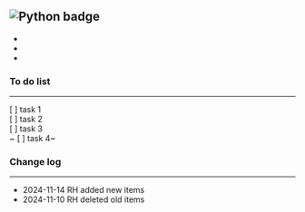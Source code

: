 ## ![Python badge](https://img.shields.io/badge/Python-3776AB?style=for-the-badge&logo=python&logoColor=white)

-
-
-

### To do list

---

[ ] task 1  
[ ] task 2  
[ ] task 3  
~ [ ] task 4~

### Change log

---

- 2024-11-14 RH added new items
- 2024-11-10 RH deleted old items
